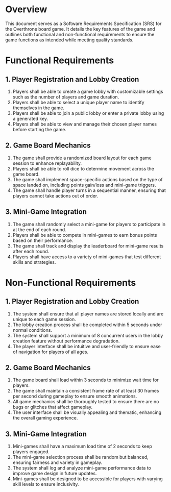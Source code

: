 # Overview
This document serves as a Software Requirements Specification (SRS) for the Overthrone board game. It details the key features of the game and outlines both functional and non-functional requirements to ensure the game functions as intended while meeting quality standards.

# Functional Requirements

## 1. Player Registration and Lobby Creation
1. Players shall be able to create a game lobby with customizable settings such as the number of players and game duration.
2. Players shall be able to select a unique player name to identify themselves in the game.
3. Players shall be able to join a public lobby or enter a private lobby using a generated key.
4. Players shall be able to view and manage their chosen player names before starting the game.

## 2. Game Board Mechanics
1. The game shall provide a randomized board layout for each game session to enhance replayability.
2. Players shall be able to roll dice to determine movement across the game board.
3. The game shall implement space-specific actions based on the type of space landed on, including points gain/loss and mini-game triggers.
4. The game shall handle player turns in a sequential manner, ensuring that players cannot take actions out of order.

## 3. Mini-Game Integration
1. The game shall randomly select a mini-game for players to participate in at the end of each round.
2. Players shall be able to compete in mini-games to earn bonus points based on their performance.
3. The game shall track and display the leaderboard for mini-game results after each round.
4. Players shall have access to a variety of mini-games that test different skills and strategies.

# Non-Functional Requirements

## 1. Player Registration and Lobby Creation
1. The system shall ensure that all player names are stored locally and are unique to each game session.
2. The lobby creation process shall be completed within 5 seconds under normal conditions.
3. The system shall support a minimum of 8 concurrent users in the lobby creation feature without performance degradation.
4. The player interface shall be intuitive and user-friendly to ensure ease of navigation for players of all ages.

## 2. Game Board Mechanics
1. The game board shall load within 3 seconds to minimize wait time for players.
2. The game shall maintain a consistent frame rate of at least 30 frames per second during gameplay to ensure smooth animations.
3. All game mechanics shall be thoroughly tested to ensure there are no bugs or glitches that affect gameplay.
4. The user interface shall be visually appealing and thematic, enhancing the overall gaming experience.

## 3. Mini-Game Integration
1. Mini-games shall have a maximum load time of 2 seconds to keep players engaged.
2. The mini-game selection process shall be random but balanced, ensuring fairness and variety in gameplay.
3. The system shall log and analyze mini-game performance data to improve game design in future updates.
4. Mini-games shall be designed to be accessible for players with varying skill levels to ensure inclusivity.
